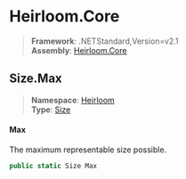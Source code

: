 # Heirloom.Core

> **Framework**: .NETStandard,Version=v2.1  
> **Assembly**: [Heirloom.Core][0]  

## Size.Max

> **Namespace**: [Heirloom][0]  
> **Type**: [Size][1]  

#### Max

The maximum representable size possible.

```cs
public static Size Max
```

[0]: ../../../Heirloom.Core.md
[1]: ../Size.md
